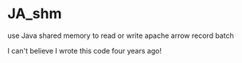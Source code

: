 # JA_shm
use Java shared memory to read or write apache arrow record batch

I can't believe I wrote this code four years ago!